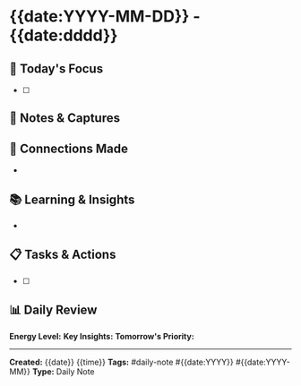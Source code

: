 # {{date:YYYY-MM-DD}} - {{date:dddd}}

## 🎯 Today's Focus
- [ ] 

## 📝 Notes & Captures

## 🔗 Connections Made
- 

## 📚 Learning & Insights
- 

## 📋 Tasks & Actions
- [ ] 

## 📊 Daily Review
**Energy Level:** 
**Key Insights:** 
**Tomorrow's Priority:** 

---
**Created:** {{date}} {{time}}
**Tags:** #daily-note #{{date:YYYY}} #{{date:YYYY-MM}}
**Type:** Daily Note